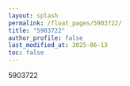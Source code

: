```yaml
---
layout: splash
permalink: /float_pages/5903722/
title: "5903722"
author_profile: false
last_modified_at: 2025-06-13
toc: false
---
```

 
5903722
